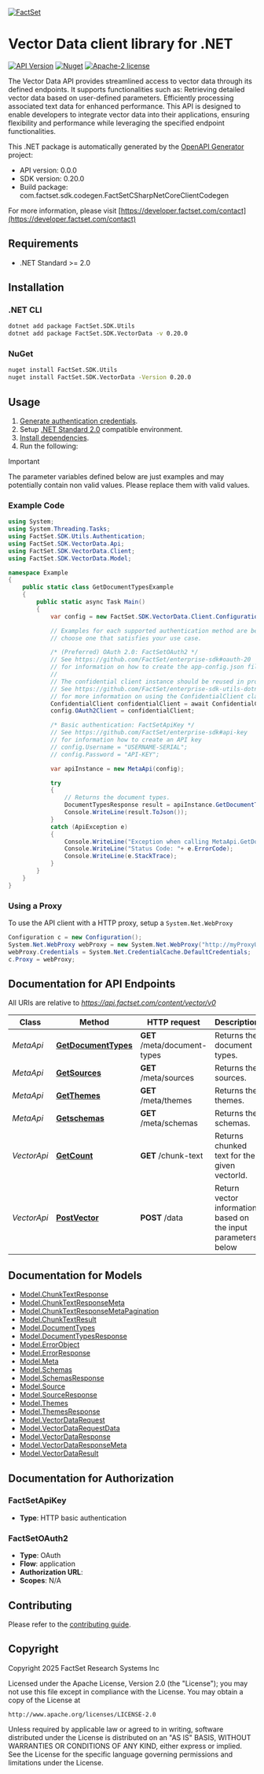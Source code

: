 [![FactSet](https://raw.githubusercontent.com/factset/enterprise-sdk/main/docs/images/factset-logo.svg)](https://www.factset.com)

# Vector Data client library for .NET

[![API Version](https://img.shields.io/badge/api-v0.0.0-blue)](https://developer.factset.com/api-catalog/vector-data-api)
[![Nuget](https://img.shields.io/badge/nuget-v0.20.0-orange)](https://www.nuget.org/packages/FactSet.SDK.VectorData/0.20.0)
[![Apache-2 license](https://img.shields.io/badge/license-Apache2-brightgreen.svg)](https://www.apache.org/licenses/LICENSE-2.0)

The Vector Data API provides streamlined access to vector data through its defined endpoints. It supports functionalities such as:
Retrieving detailed vector data based on user-defined parameters.
Efficiently processing associated text data for enhanced performance.
This API is designed to enable developers to integrate vector data into their applications, ensuring flexibility and performance while leveraging the specified endpoint functionalities.

This .NET package is automatically generated by the [OpenAPI Generator](https://openapi-generator.tech) project:

- API version: 0.0.0
- SDK version: 0.20.0
- Build package: com.factset.sdk.codegen.FactSetCSharpNetCoreClientCodegen

For more information, please visit [https://developer.factset.com/contact](https://developer.factset.com/contact)

## Requirements

* .NET Standard >= 2.0

## Installation

### .NET CLI

```bash
dotnet add package FactSet.SDK.Utils
dotnet add package FactSet.SDK.VectorData -v 0.20.0
```

### NuGet

```bash
nuget install FactSet.SDK.Utils
nuget install FactSet.SDK.VectorData -Version 0.20.0
```

## Usage

1. [Generate authentication credentials](../../../../README.md#authentication).
2. Setup [.NET Standard 2.0](https://docs.microsoft.com/en-us/dotnet/standard/net-standard?tabs=net-standard-2-0) compatible environment.
3. [Install dependencies](#installation).
4. Run the following:

> [!IMPORTANT]
> The parameter variables defined below are just examples and may potentially contain non valid values. Please replace them with valid values.

### Example Code

```csharp
using System;
using System.Threading.Tasks;
using FactSet.SDK.Utils.Authentication;
using FactSet.SDK.VectorData.Api;
using FactSet.SDK.VectorData.Client;
using FactSet.SDK.VectorData.Model;

namespace Example
{
    public static class GetDocumentTypesExample
    {
        public static async Task Main()
        {
            var config = new FactSet.SDK.VectorData.Client.Configuration();

            // Examples for each supported authentication method are below,
            // choose one that satisfies your use case.

            /* (Preferred) OAuth 2.0: FactSetOAuth2 */
            // See https://github.com/FactSet/enterprise-sdk#oauth-20
            // for information on how to create the app-config.json file
            //
            // The confidential client instance should be reused in production environments.
            // See https://github.com/FactSet/enterprise-sdk-utils-dotnet#authentication
            // for more information on using the ConfidentialClient class
            ConfidentialClient confidentialClient = await ConfidentialClient.CreateAsync("/path/to/app-config.json");
            config.OAuth2Client = confidentialClient;

            /* Basic authentication: FactSetApiKey */
            // See https://github.com/FactSet/enterprise-sdk#api-key
            // for information how to create an API key
            // config.Username = "USERNAME-SERIAL";
            // config.Password = "API-KEY";

            var apiInstance = new MetaApi(config);

            try
            {
                // Returns the document types.
                DocumentTypesResponse result = apiInstance.GetDocumentTypes();
                Console.WriteLine(result.ToJson());
            }
            catch (ApiException e)
            {
                Console.WriteLine("Exception when calling MetaApi.GetDocumentTypes: " + e.Message );
                Console.WriteLine("Status Code: "+ e.ErrorCode);
                Console.WriteLine(e.StackTrace);
            }
        }
    }
}
```

### Using a Proxy

To use the API client with a HTTP proxy, setup a `System.Net.WebProxy`

```csharp
Configuration c = new Configuration();
System.Net.WebProxy webProxy = new System.Net.WebProxy("http://myProxyUrl:80/");
webProxy.Credentials = System.Net.CredentialCache.DefaultCredentials;
c.Proxy = webProxy;
```

## Documentation for API Endpoints

All URIs are relative to *https://api.factset.com/content/vector/v0*

Class | Method | HTTP request | Description
------------ | ------------- | ------------- | -------------
*MetaApi* | [**GetDocumentTypes**](https://github.com/FactSet/enterprise-sdk/tree/main/code/dotnet/VectorData/v0/docs/MetaApi.md#getdocumenttypes) | **GET** /meta/document-types | Returns the document types.
*MetaApi* | [**GetSources**](https://github.com/FactSet/enterprise-sdk/tree/main/code/dotnet/VectorData/v0/docs/MetaApi.md#getsources) | **GET** /meta/sources | Returns the sources.
*MetaApi* | [**GetThemes**](https://github.com/FactSet/enterprise-sdk/tree/main/code/dotnet/VectorData/v0/docs/MetaApi.md#getthemes) | **GET** /meta/themes | Returns the themes.
*MetaApi* | [**Getschemas**](https://github.com/FactSet/enterprise-sdk/tree/main/code/dotnet/VectorData/v0/docs/MetaApi.md#getschemas) | **GET** /meta/schemas | Returns the schemas.
*VectorApi* | [**GetCount**](https://github.com/FactSet/enterprise-sdk/tree/main/code/dotnet/VectorData/v0/docs/VectorApi.md#getcount) | **GET** /chunk-text | Returns chunked text for the given vectorId.
*VectorApi* | [**PostVector**](https://github.com/FactSet/enterprise-sdk/tree/main/code/dotnet/VectorData/v0/docs/VectorApi.md#postvector) | **POST** /data | Return vector information based on the input parameters below


## Documentation for Models

 - [Model.ChunkTextResponse](https://github.com/FactSet/enterprise-sdk/tree/main/code/dotnet/VectorData/v0/docs/ChunkTextResponse.md)
 - [Model.ChunkTextResponseMeta](https://github.com/FactSet/enterprise-sdk/tree/main/code/dotnet/VectorData/v0/docs/ChunkTextResponseMeta.md)
 - [Model.ChunkTextResponseMetaPagination](https://github.com/FactSet/enterprise-sdk/tree/main/code/dotnet/VectorData/v0/docs/ChunkTextResponseMetaPagination.md)
 - [Model.ChunkTextResult](https://github.com/FactSet/enterprise-sdk/tree/main/code/dotnet/VectorData/v0/docs/ChunkTextResult.md)
 - [Model.DocumentTypes](https://github.com/FactSet/enterprise-sdk/tree/main/code/dotnet/VectorData/v0/docs/DocumentTypes.md)
 - [Model.DocumentTypesResponse](https://github.com/FactSet/enterprise-sdk/tree/main/code/dotnet/VectorData/v0/docs/DocumentTypesResponse.md)
 - [Model.ErrorObject](https://github.com/FactSet/enterprise-sdk/tree/main/code/dotnet/VectorData/v0/docs/ErrorObject.md)
 - [Model.ErrorResponse](https://github.com/FactSet/enterprise-sdk/tree/main/code/dotnet/VectorData/v0/docs/ErrorResponse.md)
 - [Model.Meta](https://github.com/FactSet/enterprise-sdk/tree/main/code/dotnet/VectorData/v0/docs/Meta.md)
 - [Model.Schemas](https://github.com/FactSet/enterprise-sdk/tree/main/code/dotnet/VectorData/v0/docs/Schemas.md)
 - [Model.SchemasResponse](https://github.com/FactSet/enterprise-sdk/tree/main/code/dotnet/VectorData/v0/docs/SchemasResponse.md)
 - [Model.Source](https://github.com/FactSet/enterprise-sdk/tree/main/code/dotnet/VectorData/v0/docs/Source.md)
 - [Model.SourceResponse](https://github.com/FactSet/enterprise-sdk/tree/main/code/dotnet/VectorData/v0/docs/SourceResponse.md)
 - [Model.Themes](https://github.com/FactSet/enterprise-sdk/tree/main/code/dotnet/VectorData/v0/docs/Themes.md)
 - [Model.ThemesResponse](https://github.com/FactSet/enterprise-sdk/tree/main/code/dotnet/VectorData/v0/docs/ThemesResponse.md)
 - [Model.VectorDataRequest](https://github.com/FactSet/enterprise-sdk/tree/main/code/dotnet/VectorData/v0/docs/VectorDataRequest.md)
 - [Model.VectorDataRequestData](https://github.com/FactSet/enterprise-sdk/tree/main/code/dotnet/VectorData/v0/docs/VectorDataRequestData.md)
 - [Model.VectorDataResponse](https://github.com/FactSet/enterprise-sdk/tree/main/code/dotnet/VectorData/v0/docs/VectorDataResponse.md)
 - [Model.VectorDataResponseMeta](https://github.com/FactSet/enterprise-sdk/tree/main/code/dotnet/VectorData/v0/docs/VectorDataResponseMeta.md)
 - [Model.VectorDataResult](https://github.com/FactSet/enterprise-sdk/tree/main/code/dotnet/VectorData/v0/docs/VectorDataResult.md)


## Documentation for Authorization


### FactSetApiKey

- **Type**: HTTP basic authentication


### FactSetOAuth2

- **Type**: OAuth
- **Flow**: application
- **Authorization URL**: 
- **Scopes**: N/A


## Contributing

Please refer to the [contributing guide](../../../../CONTRIBUTING.md).

## Copyright

Copyright 2025 FactSet Research Systems Inc

Licensed under the Apache License, Version 2.0 (the "License");
you may not use this file except in compliance with the License.
You may obtain a copy of the License at

    http://www.apache.org/licenses/LICENSE-2.0

Unless required by applicable law or agreed to in writing, software
distributed under the License is distributed on an "AS IS" BASIS,
WITHOUT WARRANTIES OR CONDITIONS OF ANY KIND, either express or implied.
See the License for the specific language governing permissions and
limitations under the License.

